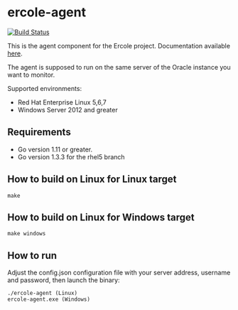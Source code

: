 # ercole-agent
[![Build Status](https://travis-ci.org/ercole-io/ercole-agent-rhel5.svg?branch=master)](https://travis-ci.org/amreo/ercole-agent-rhel5)
 
This is the agent component for the Ercole project. Documentation available [here](https://ercole.netlify.com).

The agent is supposed to run on the same server of the Oracle instance you want to monitor.

Supported environments:

- Red Hat Enterprise Linux 5,6,7
- Windows Server 2012 and greater

## Requirements

- Go version 1.11 or greater.
- Go version 1.3.3 for the rhel5 branch

## How to build on Linux for Linux target

    make

## How to build on Linux for Windows target

    make windows

## How to run

Adjust the config.json configuration file with your server address, username
and password, then launch the binary:

    ./ercole-agent (Linux)
    ercole-agent.exe (Windows)

